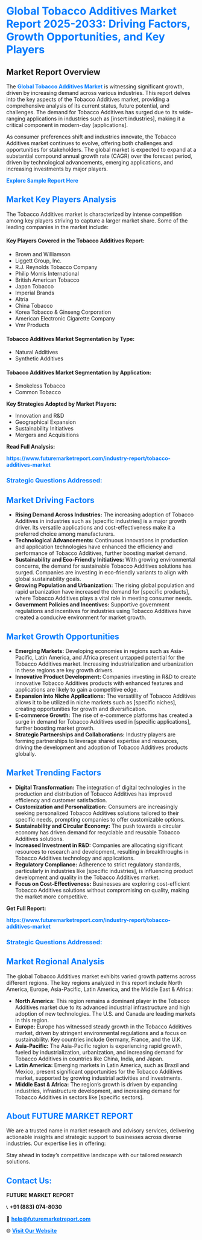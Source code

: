 <h1 style="color: #007BFF;">Global Tobacco Additives Market Report 2025-2033: Driving Factors, Growth Opportunities, and Key Players</h1>

<section id="overview">
<h2>Market Report Overview</h2>
<p>The <a href="https://www.futuremarketreport.com/industry-report/tobacco-additives-market" style="color: #007BFF; text-decoration: none;"><strong>Global Tobacco Additives Market</strong></a> is witnessing significant growth, driven by increasing demand across various industries. This report delves into the key aspects of the Tobacco Additives market, providing a comprehensive analysis of its current status, future potential, and challenges. The demand for Tobacco Additives has surged due to its wide-ranging applications in industries such as [insert industries], making it a critical component in modern-day [applications].</p>
<p>As consumer preferences shift and industries innovate, the Tobacco Additives market continues to evolve, offering both challenges and opportunities for stakeholders. The global market is expected to expand at a substantial compound annual growth rate (CAGR) over the forecast period, driven by technological advancements, emerging applications, and increasing investments by major players.</p>
</section>

<section id="overview">
<p><a href="https://www.futuremarketreport.com/request-sample/reportId=30663" style="color: #007BFF; text-decoration: none;"><strong>Explore Sample Report Here</strong></a></p>
</section>

<section id="key-players">
<h2 style="color: #007BFF;">Market Key Players Analysis</h2>
<p>The Tobacco Additives market is characterized by intense competition among key players striving to capture a larger market share. Some of the leading companies in the market include:</p>
<h4>Key Players Covered in the Tobacco Additives Report:</h4>
<ul><li>Brown and Williamson</li><li>Liggett Group, Inc.</li><li>R.J. Reynolds Tobacco Company</li><li>Philip Morris International</li><li>British American Tobacco</li><li>Japan Tobacco</li><li>Imperial Brands</li><li>Altria</li><li>China Tobacco</li><li>Korea Tobacco &amp; Ginseng Corporation</li><li>American Electronic Cigarette Company</li><li>Vmr Products</li></ul>
<h4>Tobacco Additives Market Segmentation by Type:</h4>
<ul><li>Natural Additives</li><li>Synthetic Additives</li></ul>

<h4>Tobacco Additives Market Segmentation by Application:</h4>
<ul><li>Smokeless Tobacco</li><li>Common Tobacco</li></ul>
<p><strong>Key Strategies Adopted by Market Players:</strong></p>
<ul>
<li>Innovation and R&D</li>
<li>Geographical Expansion</li>
<li>Sustainability Initiatives</li>
<li>Mergers and Acquisitions</li>
</ul>
</section>

<section>
<p><strong>Read Full Analysis: </strong></p><a href="https://www.futuremarketreport.com/industry-report/tobacco-additives-market" style="color: #007BFF; text-decoration: none;"><strong>https://www.futuremarketreport.com/industry-report/tobacco-additives-market</strong></a>
<h3 style="color: #007BFF;">Strategic Questions Addressed:</h3>
</section>

<section id="driving-factors">
<h2 style="color: #007BFF;">Market Driving Factors</h2>
<ul>
<li><strong>Rising Demand Across Industries:</strong> The increasing adoption of Tobacco Additives in industries such as [specific industries] is a major growth driver. Its versatile applications and cost-effectiveness make it a preferred choice among manufacturers.</li>
<li><strong>Technological Advancements:</strong> Continuous innovations in production and application technologies have enhanced the efficiency and performance of Tobacco Additives, further boosting market demand.</li>
<li><strong>Sustainability and Eco-Friendly Initiatives:</strong> With growing environmental concerns, the demand for sustainable Tobacco Additives solutions has surged. Companies are investing in eco-friendly variants to align with global sustainability goals.</li>
<li><strong>Growing Population and Urbanization:</strong> The rising global population and rapid urbanization have increased the demand for [specific products], where Tobacco Additives plays a vital role in meeting consumer needs.</li>
<li><strong>Government Policies and Incentives:</strong> Supportive government regulations and incentives for industries using Tobacco Additives have created a conducive environment for market growth.</li>
</ul>
</section>

<section id="growth-opportunities">
<h2 style="color: #007BFF;">Market Growth Opportunities</h2>
<ul>
<li><strong>Emerging Markets:</strong> Developing economies in regions such as Asia-Pacific, Latin America, and Africa present untapped potential for the Tobacco Additives market. Increasing industrialization and urbanization in these regions are key growth drivers.</li>
<li><strong>Innovative Product Development:</strong> Companies investing in R&D to create innovative Tobacco Additives products with enhanced features and applications are likely to gain a competitive edge.</li>
<li><strong>Expansion into Niche Applications:</strong> The versatility of Tobacco Additives allows it to be utilized in niche markets such as [specific niches], creating opportunities for growth and diversification.</li>
<li><strong>E-commerce Growth:</strong> The rise of e-commerce platforms has created a surge in demand for Tobacco Additives used in [specific applications], further boosting market growth.</li>
<li><strong>Strategic Partnerships and Collaborations:</strong> Industry players are forming partnerships to leverage shared expertise and resources, driving the development and adoption of Tobacco Additives products globally.</li>
</ul>
</section>

<section id="trending-factors">
<h2 style="color: #007BFF;">Market Trending Factors</h2>
<ul>
<li><strong>Digital Transformation:</strong> The integration of digital technologies in the production and distribution of Tobacco Additives has improved efficiency and customer satisfaction.</li>
<li><strong>Customization and Personalization:</strong> Consumers are increasingly seeking personalized Tobacco Additives solutions tailored to their specific needs, prompting companies to offer customizable options.</li>
<li><strong>Sustainability and Circular Economy:</strong> The push towards a circular economy has driven demand for recyclable and reusable Tobacco Additives solutions.</li>
<li><strong>Increased Investment in R&D:</strong> Companies are allocating significant resources to research and development, resulting in breakthroughs in Tobacco Additives technology and applications.</li>
<li><strong>Regulatory Compliance:</strong> Adherence to strict regulatory standards, particularly in industries like [specific industries], is influencing product development and quality in the Tobacco Additives market.</li>
<li><strong>Focus on Cost-Effectiveness:</strong> Businesses are exploring cost-efficient Tobacco Additives solutions without compromising on quality, making the market more competitive.</li>
</ul>
</section>

<section>
<p><strong>Get Full Report: </strong></p><a href="https://www.futuremarketreport.com/industry-report/tobacco-additives-market" style="color: #007BFF; text-decoration: none;"><strong>https://www.futuremarketreport.com/industry-report/tobacco-additives-market</strong></a>
<h3 style="color: #007BFF;">Strategic Questions Addressed:</h3>
</section>


<section id="regional-analysis">
<h2 style="color: #007BFF;">Market Regional Analysis</h2>
<p>The global Tobacco Additives market exhibits varied growth patterns across different regions. The key regions analyzed in this report include North America, Europe, Asia-Pacific, Latin America, and the Middle East & Africa:</p>
<ul>
<li><strong>North America:</strong> This region remains a dominant player in the Tobacco Additives market due to its advanced industrial infrastructure and high adoption of new technologies. The U.S. and Canada are leading markets in this region.</li>
<li><strong>Europe:</strong> Europe has witnessed steady growth in the Tobacco Additives market, driven by stringent environmental regulations and a focus on sustainability. Key countries include Germany, France, and the U.K.</li>
<li><strong>Asia-Pacific:</strong> The Asia-Pacific region is experiencing rapid growth, fueled by industrialization, urbanization, and increasing demand for Tobacco Additives in countries like China, India, and Japan.</li>
<li><strong>Latin America:</strong> Emerging markets in Latin America, such as Brazil and Mexico, present significant opportunities for the Tobacco Additives market, supported by growing industrial activities and investments.</li>
<li><strong>Middle East & Africa:</strong> The region’s growth is driven by expanding industries, infrastructure development, and increasing demand for Tobacco Additives in sectors like [specific sectors].</li>
</ul>
</section>

<footer>
<h2 style="color: #007BFF;">About FUTURE MARKET REPORT</h2>
<p>We are a trusted name in market research and advisory services, delivering actionable insights and strategic support to businesses across diverse industries. Our expertise lies in offering:</p>

<p>Stay ahead in today’s competitive landscape with our tailored research solutions.</p>

<h2 style="color: #007BFF;">Contact Us:</h2>
<p><strong>FUTURE MARKET REPORT</strong></p>
<p>📞 <strong>+91 (883) 074-8030</strong></p>
<p>📧 <strong><a href="mailto:help@futuremarketreport.com" style="color: #007BFF;">help@futuremarketreport.com</a></strong></p>
<p>🌐 <strong><a href="https://www.futuremarketreport.com/" style="color: #007BFF;">Visit Our Website</a></strong></p>
</footer>